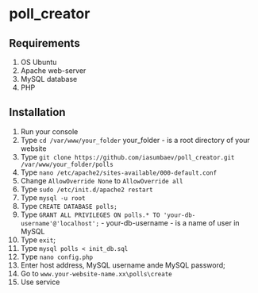 # poll_creator
## Requirements
1. OS Ubuntu
2. Apache web-server
3. MySQL database
4. PHP
## Installation
1. Run your console
2. Type `cd /var/www/your_folder` your_folder - is a root directory of your website
3. Type `git clone https://github.com/iasumbaev/poll_creator.git /var/www/your_folder/polls`
4. Type `nano /etc/apache2/sites-available/000-default.conf`
5. Change `AllowOverride None` to `AllowOverride all`
6. Type `sudo /etc/init.d/apache2 restart`
7. Type `mysql -u root`
8. Type `CREATE DATABASE polls;`
9. Type `GRANT ALL PRIVILEGES ON polls.* TO 'your-db-username'@'localhost';` - your-db-username - is a name of user in MySQL
10. Type `exit`;
11. Type `mysql polls < init_db.sql `
12. Тype `nano config.php`
13. Enter host address, MySQL username ande MySQL password;
12. Go to `www.your-website-name.xx\polls\create`
13. Use service
